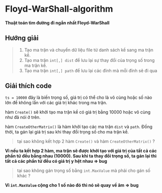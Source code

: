 # Floyd-WarShall-algorithm

#### Thuật toán tìm đường đi ngắn nhất Floyd-WarShall

## Hướng giải

> 1. Tạo ma trận và chuyển dữ liệu file từ danh sách kề sang ma trận kề.
> 2. Tạo ma trận `int[,] dist` để lưu lại sự thay đổi của trọng số trong ma trận kề.
> 3. Tạo ma trận `int[,] path` để lưu lại các đỉnh mà mỗi đỉnh sẽ đi qua

## Giải thích code

`ts = 10000` đây là biến trọng số, giá trị có thể cho là vô cùng hoặc số nào lớn để không lẩn với các giá trị khác trong ma trận.

hàm `Create()` sẽ khởi tạo ma trận kề có giá trị bằng 10000 hoặc vô cùng như đã nói ở trên.

hàm `CreateOtherMatrix()` là hàm khởi tạo các ma trận `dist` và `path`. Đồng thời, ta gán lại giá trị sau khi thay đổi trọng số cho ma trận kề.

> tại sao không kết hợp 2 hàm `Create()` và hàm `CreateOtherMatrix()` ?

**Vì nếu ta kết hợp 2 hàm, ma trận sẽ được khởi tạo với giá trị của tất cả các phần tử đều bằng nhau (10000). Sau khi ta thay đổi trọng số, ta gán lại thì tất cả các phần tử đều có giá trị y hệt nhau => bug**

> tại sao không gán trọng số bằng `int.MaxValue` mà phải cho gán số khác ?

**Vì `int.MaxValue` cộng cho 1 số nào đó thì nó sẽ quay về âm => bug**

